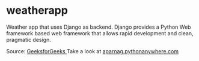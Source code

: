 # weatherapp
<p>Weather app that uses Django as backend. Django provides a Python Web framework based web framework that allows rapid development and clean, pragmatic design.</p>
Source: <a href="https://www.geeksforgeeks.org/weather-app-using-django-python/" target="_blank"> GeeksforGeeks </a>
Take a look at <a href="http://aparnag.pythonanywhere.com/">aparnag.pythonanywhere.com</a>
